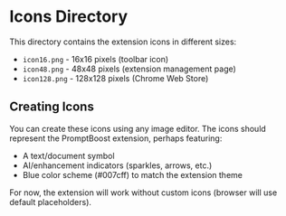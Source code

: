 # Icons Directory

This directory contains the extension icons in different sizes:

- `icon16.png` - 16x16 pixels (toolbar icon)
- `icon48.png` - 48x48 pixels (extension management page)
- `icon128.png` - 128x128 pixels (Chrome Web Store)

## Creating Icons

You can create these icons using any image editor. The icons should represent the PromptBoost extension, perhaps featuring:

- A text/document symbol
- AI/enhancement indicators (sparkles, arrows, etc.)
- Blue color scheme (#007cff) to match the extension theme

For now, the extension will work without custom icons (browser will use default placeholders).
